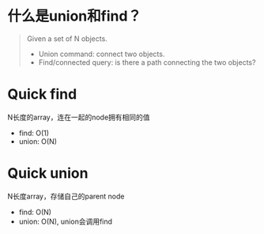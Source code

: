 # 什么是union和find？
> Given a set of N objects.
>- Union command: connect two objects.
>- Find/connected query: is there a path connecting the two objects?

# Quick find
N长度的array，连在一起的node拥有相同的值
- find: O(1)
- union: O(N)
# Quick union
N长度array，存储自己的parent node
- find: O(N)
- union: O(N), union会调用find
